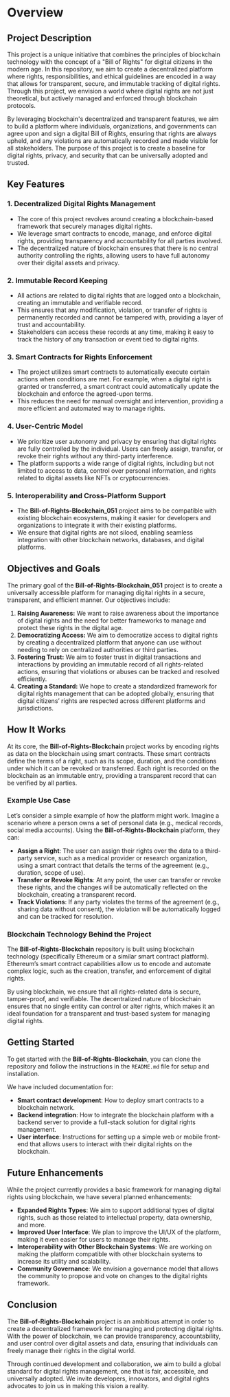 # Overview

## Project Description
 
This project is a unique initiative that combines the principles of blockchain technology with the concept of a "Bill of Rights" for digital citizens in the modern age. In this repository, we aim to create a decentralized platform where rights, responsibilities, and ethical guidelines are encoded in a way that allows for transparent, secure, and immutable tracking of digital rights. Through this project, we envision a world where digital rights are not just theoretical, but actively managed and enforced through blockchain protocols.

By leveraging blockchain's decentralized and transparent features, we aim to build a platform where individuals, organizations, and governments can agree upon and sign a digital Bill of Rights, ensuring that rights are always upheld, and any violations are automatically recorded and made visible for all stakeholders. The purpose of this project is to create a baseline for digital rights, privacy, and security that can be universally adopted and trusted.

## Key Features

### 1. **Decentralized Digital Rights Management**
   - The core of this project revolves around creating a blockchain-based framework that securely manages digital rights.
   - We leverage smart contracts to encode, manage, and enforce digital rights, providing transparency and accountability for all parties involved.
   - The decentralized nature of blockchain ensures that there is no central authority controlling the rights, allowing users to have full autonomy over their digital assets and privacy.

### 2. **Immutable Record Keeping**
   - All actions are related to digital rights that are logged onto a blockchain, creating an immutable and verifiable record.
   - This ensures that any modification, violation, or transfer of rights is permanently recorded and cannot be tampered with, providing a layer of trust and accountability.
   - Stakeholders can access these records at any time, making it easy to track the history of any transaction or event tied to digital rights.

### 3. **Smart Contracts for Rights Enforcement**
   - The project utilizes smart contracts to automatically execute certain actions when conditions are met. For example, when a digital right is granted or transferred, a smart contract could automatically update the blockchain and enforce the agreed-upon terms.
   - This reduces the need for manual oversight and intervention, providing a more efficient and automated way to manage rights.

### 4. **User-Centric Model**
   - We prioritize user autonomy and privacy by ensuring that digital rights are fully controlled by the individual. Users can freely assign, transfer, or revoke their rights without any third-party interference.
   - The platform supports a wide range of digital rights, including but not limited to access to data, control over personal information, and rights related to digital assets like NFTs or cryptocurrencies.

### 5. **Interoperability and Cross-Platform Support**
   - The **Bill-of-Rights-Blockchain_051** project aims to be compatible with existing blockchain ecosystems, making it easier for developers and organizations to integrate it with their existing platforms.
   - We ensure that digital rights are not siloed, enabling seamless integration with other blockchain networks, databases, and digital platforms.

## Objectives and Goals

The primary goal of the **Bill-of-Rights-Blockchain_051** project is to create a universally accessible platform for managing digital rights in a secure, transparent, and efficient manner. Our objectives include:

1. **Raising Awareness:** We want to raise awareness about the importance of digital rights and the need for better frameworks to manage and protect these rights in the digital age.
2. **Democratizing Access:** We aim to democratize access to digital rights by creating a decentralized platform that anyone can use without needing to rely on centralized authorities or third parties.
3. **Fostering Trust:** We aim to foster trust in digital transactions and interactions by providing an immutable record of all rights-related actions, ensuring that violations or abuses can be tracked and resolved efficiently.
4. **Creating a Standard:** We hope to create a standardized framework for digital rights management that can be adopted globally, ensuring that digital citizens’ rights are respected across different platforms and jurisdictions.

## How It Works

At its core, the **Bill-of-Rights-Blockchain** project works by encoding rights as data on the blockchain using smart contracts. These smart contracts define the terms of a right, such as its scope, duration, and the conditions under which it can be revoked or transferred. Each right is recorded on the blockchain as an immutable entry, providing a transparent record that can be verified by all parties.

### Example Use Case

Let’s consider a simple example of how the platform might work. Imagine a scenario where a person owns a set of personal data (e.g., medical records, social media accounts). Using the **Bill-of-Rights-Blockchain** platform, they can:

- **Assign a Right**: The user can assign their rights over the data to a third-party service, such as a medical provider or research organization, using a smart contract that details the terms of the agreement (e.g., duration, scope of use).
- **Transfer or Revoke Rights**: At any point, the user can transfer or revoke these rights, and the changes will be automatically reflected on the blockchain, creating a transparent record.
- **Track Violations**: If any party violates the terms of the agreement (e.g., sharing data without consent), the violation will be automatically logged and can be tracked for resolution.

### Blockchain Technology Behind the Project

The **Bill-of-Rights-Blockchain** repository is built using blockchain technology (specifically Ethereum or a similar smart contract platform). Ethereum’s smart contract capabilities allow us to encode and automate complex logic, such as the creation, transfer, and enforcement of digital rights.

By using blockchain, we ensure that all rights-related data is secure, tamper-proof, and verifiable. The decentralized nature of blockchain ensures that no single entity can control or alter rights, which makes it an ideal foundation for a transparent and trust-based system for managing digital rights.

## Getting Started

To get started with the **Bill-of-Rights-Blockchain**, you can clone the repository and follow the instructions in the `README.md` file for setup and installation. 

We have included documentation for:

- **Smart contract development**: How to deploy smart contracts to a blockchain network.
- **Backend integration**: How to integrate the blockchain platform with a backend server to provide a full-stack solution for digital rights management.
- **User interface**: Instructions for setting up a simple web or mobile front-end that allows users to interact with their digital rights on the blockchain.

## Future Enhancements

While the project currently provides a basic framework for managing digital rights using blockchain, we have several planned enhancements:

- **Expanded Rights Types**: We aim to support additional types of digital rights, such as those related to intellectual property, data ownership, and more.
- **Improved User Interface**: We plan to improve the UI/UX of the platform, making it even easier for users to manage their rights.
- **Interoperability with Other Blockchain Systems**: We are working on making the platform compatible with other blockchain systems to increase its utility and scalability.
- **Community Governance**: We envision a governance model that allows the community to propose and vote on changes to the digital rights framework.

## Conclusion

The **Bill-of-Rights-Blockchain** project is an ambitious attempt in order to create a decentralized framework for managing and protecting digital rights. With the power of blockchain, we can provide transparency, accountability, and user control over digital assets and data, ensuring that individuals can freely manage their rights in the digital world.

Through continued development and collaboration, we aim to build a global standard for digital rights management, one that is fair, accessible, and universally adopted. We invite developers, innovators, and digital rights advocates to join us in making this vision a reality.
